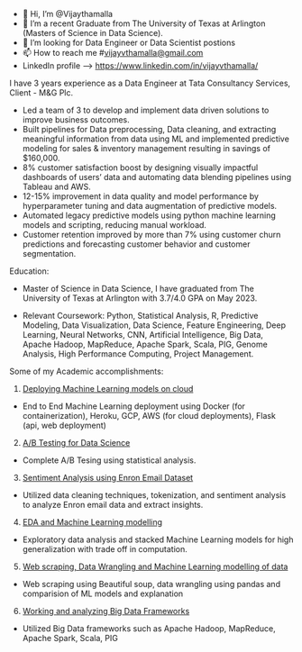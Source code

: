 - 👋 Hi, I’m @Vijaythamalla
- 🌱 I’m a recent Graduate from The University of Texas at Arlington (Masters of Science in Data Science).
- 💞️ I’m looking for Data Engineer or Data Scientist postions
- 📫 How to reach me #vijayvthamalla@gmail.com
- LinkedIn profile --> https://www.linkedin.com/in/vijayvthamalla/


I have 3 years experience as a Data Engineer at Tata Consultancy Services, Client - M&G Plc.
- Led a team of 3 to develop and implement data driven solutions to improve business outcomes.
-	Built pipelines for Data preprocessing, Data cleaning, and extracting meaningful information from data using ML and implemented predictive modeling for sales & inventory management resulting in savings of $160,000.
-	8% customer satisfaction boost by designing visually impactful dashboards of users’ data and automating data blending pipelines using Tableau and AWS.
-	12-15% improvement in data quality and model performance by hyperparameter tuning and data augmentation of predictive models. 
-	Automated legacy predictive models using python machine learning models and scripting, reducing manual workload.
-	Customer retention improved by more than 7% using customer churn predictions and forecasting customer behavior and customer segmentation.


Education:
- Master of Science in Data Science, I have graduated from The University of Texas at Arlington with 3.7/4.0 GPA on May 2023.

- Relevant Coursework: Python, Statistical Analysis, R, Predictive Modeling, Data Visualization, Data Science, Feature Engineering, Deep Learning, Neural Networks, CNN, Artificial Intelligence, Big Data, Apache Hadoop, MapReduce, Apache Spark, Scala, PIG, Genome Analysis, High Performance Computing, Project Management.


Some of my Academic accomplishments:
1) [Deploying Machine Learning models on cloud](https://github.com/vijayvthamalla/End_to_End_ML)
  - End to End Machine Learning deployment using Docker (for containerization), Heroku, GCP, AWS (for cloud deployments), Flask (api, web deployment)
2) [A/B Testing for Data Science](https://github.com/vijayvthamalla/AB_Testing)
  - Complete A/B Tesing using statistical analysis.
3) [Sentiment Analysis using Enron Email Dataset](https://github.com/vijayvthamalla/Sentiment_analysis_using_Enron)
  - Utilized data cleaning techniques, tokenization, and sentiment analysis to analyze Enron email data and extract insights.
4) [EDA and Machine Learning modelling](https://github.com/vijayvthamalla/EDA_and_Model_Building)
  - Exploratory data analysis and stacked Machine Learning models for high generalization with trade off in computation.
5) [Web scraping, Data Wrangling and Machine Learning modelling of data](https://github.com/vijayvthamalla/Data_science)
  - Web scraping using Beautiful soup, data wrangling using pandas and comparision of ML models and explanation
6) [Working and analyzing Big Data Frameworks](https://github.com/vijayvthamalla/Big_Data_Analysis)
  - Utilized Big Data frameworks such as Apache Hadoop, MapReduce, Apache Spark, Scala, PIG

<!---
vijayvthamalla/vijayvthamalla is a ✨ special ✨ repository because its `README.md` (this file) appears on your GitHub profile.
You can click the Preview link to take a look at your changes.
--->
